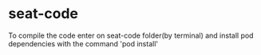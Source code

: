 # seat-code

To compile the code enter on seat-code folder(by terminal) and install pod dependencies with the command 'pod install'